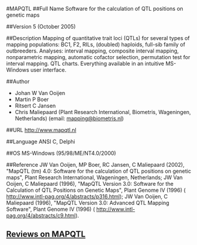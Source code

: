 #MAPQTL
##Full Name
Software for the calculation of QTL positions on genetic maps

##Version
5 (October 2005)

##Description
Mapping of quantitative trait loci (QTLs) for several types of mapping populations: BC1, F2, RILs, (doubled) haploids, full-sib family of outbreeders. Analyses: interval mapping, composite interval mapping, nonparametric mapping, automatic cofactor selection, permutation test for interval mapping. QTL charts. Everything available in an intuitive MS-Windows user interface.

##Author
* Johan W Van Ooijen
* Martin P Boer
* Ritsert C Jansen
* Chris Maliepaard (Plant Research International, Biometris, Wageningen, Netherlands) (email: mapping@biometris.nl)

##URL
http://www.mapqtl.nl

##Language
ANSI C, Delphi

##OS
MS-Windows (95/98/ME/NT4.0/2000)

##Reference
JW Van Ooijen, MP Boer, RC Jansen, C Maliepaard (2002), "MapQTL (tm) 4.0: Software for the calculation of QTL positions on genetic maps", Plant Research International, Wageningen, Netherlands; JW Van Ooijen, C Maliepaard (1996), "MapQTL Version 3.0: Software for the Calculation of QTL Positions on Genetic Maps", Plant Genome IV (1996) ( http://www.intl-pag.org/4/abstracts/p316.html); JW Van Ooijen, C Maliepaard (1996), "MapQTL Version 3.0: Advanced QTL Mapping Software", Plant Genome IV (1996) ( http://www.intl-pag.org/4/abstracts/c9.html).


## [Reviews on MAPQTL](https://github.com/gaow/genetic-analysis-software/issues/315)